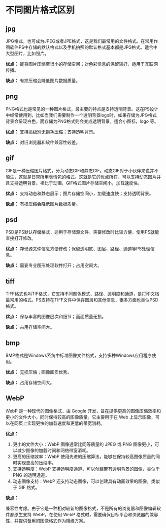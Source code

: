 # 不同图片格式区别


## jpg

JPG格式，也可成为JPEG或者JPE格式，这是我们最常用的文件格式。在常用作图软件PS中存储的默认格式以及手机拍照的默认格式基本都是JPG格式。适合中大型图片，比如照片。



**优点：** 能将图片压缩至很小的存储空间；对色彩信息的保留较好，适用于互联网传播。

**缺点：**  有损压缩会降低图片数据质量。



## png

PNG格式也是常见的一种图片格式，最主要的特点是支持透明背景。这在PS设计中经常使用到，比如当我们需要制作一个透明背景logo时，如果存储为JPG格式背景会呈现白色，而存储为PNG格式则会变成透明背景。适合小图标，logo 等。



**优点：** 支持高级别无损耗压缩；支持透明背景。

**缺点：** 对旧浏览器和软件兼容性较差。


## gif

GIF是一种压缩图片格式，分为动态GIF和静态GIF。动态GIF对于小伙伴来说并不陌生，这就是日常所用表情包的格式。这就是它的优点所在，可以支持动态图片并且支持透明背景。相比于动画，GIF格式图片存储空间小，加载速度快。



**优点：** 支持动态和静态展示；图片存储空间小，加载速度快；支持透明背景。

**缺点：** 有损压缩会降低图片数据质量。



## psd

PSD是PS默认存储格式，适用于存储源文件，需要修改时比较方便，使用PS就能直接打开修改。



**优点：** 存储源文件信息方便修改；保留透明底、图层、路径、通道等PS处理信息。

**缺点：** 需要专业图形处理软件打开；占用空间大。



## tiff

TIFF格式也叫TIF格式，它支持不同颜色模式、路径、透明度和通道，是打印文档最常用的格式。PS支持在TIFF文件中保存图层和其他信息，很多方面也类似PSD格式。



**优点：** 保存丰富的图像层次和细节；画面质量无损。

**缺点：** 占用存储空间大。



## bmp

BMP格式是Windows系统中标准图像文件格式，支持多种Windows应用程序使用。



**优点：** 无损压缩；图像画质优秀。

**缺点：** 占用存储空间大。



## WebP

WebP 是一种现代的图像格式，由 Google 开发，旨在提供更高的图像压缩效率和更小的文件大小，同时保持较高的图像质量。它主要用于在 Web 上显示图像，可以在网页上实现更快的加载速度和更低的带宽消耗。


**优点：** 

1. 更小的文件大小：WebP 图像通常比同等质量的 JPEG 或 PNG 图像更小，可以减少图像的加载时间和网络带宽消耗。
2. 更高的压缩效率：WebP 使用先进的压缩算法，能够在保持较高图像质量的同时实现更高的压缩率。
3. 支持透明度：WebP 支持透明度通道，可以创建带有透明背景的图像，类似于 PNG 的透明通道。
4. 动态图像支持：WebP 还支持动态图像，可以创建具有动画效果的图像，类似于 GIF 格式。


**缺点：** 

兼容性考虑。由于它是一种相对较新的图像格式，不是所有的浏览器和图像编辑软件都原生支持 WebP。在使用 WebP 格式时，需要确保目标平台和浏览器的兼容性，并提供备用的图像格式作为降级方案。
